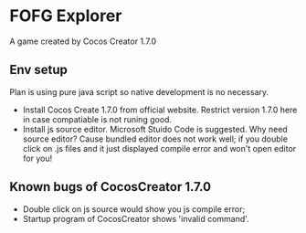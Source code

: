 # FOFG Explorer
A game created by Cocos Creator 1.7.0

## Env setup
Plan is using pure java script so native development is no necessary.
* Install Cocos Create 1.7.0 from official website. Restrict version 1.7.0 here in case compatiable is not runing good.
* Install js source editor. Microsoft Stuido Code is suggested. Why need source editor? Cause bundled editor does not work well; if you double click on .js files and it just displayed compile error and won't open editor for you!

## Known bugs of CocosCreator 1.7.0
* Double click on js source would show you js compile error;
* Startup program of CocosCreator shows 'invalid command'.
